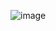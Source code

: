 ![image](https://user-images.githubusercontent.com/57319180/156881602-e62ccb5a-ae4a-48ba-8265-2f63aeb2fa01.png)
